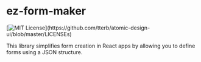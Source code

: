 
# ez-form-maker

[![MIT License](https://img.shields.io/apm/l/atomic-design-ui.svg?)](https://github.com/tterb/atomic-design-ui/blob/master/LICENSEs)


This library simplifies form creation in React apps by allowing you to define forms using a JSON structure.